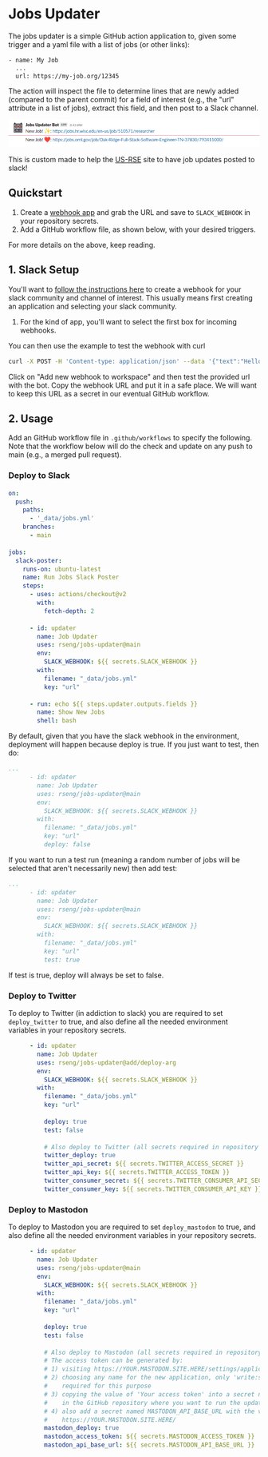 # Jobs Updater

The jobs updater is a simple GitHub action application to, given some trigger
and a yaml file with a list of jobs (or other links):

```
- name: My Job
  ...
  url: https://my-job.org/12345
```

The action will inspect the file to determine lines that are newly added (compared to the parent commit)
for a field of interest (e.g., the "url" attribute in a list of jobs), extract this field, and then post to a Slack channel.

![img/example.png](img/example.png)

This is custom made to help the [US-RSE](https://github.com/US-RSE/usrse.github.io) site
to have job updates posted to slack!

## Quickstart

1. Create a [webhook app](https://api.slack.com/messaging/webhooks#getting_started) and grab the URL and save to `SLACK_WEBHOOK` in your repository secrets.
2. Add a GitHub workflow file, as shown below, with your desired triggers.

For more details on the above, keep reading.

## 1. Slack Setup

You'll want to [follow the instructions here](https://api.slack.com/messaging/webhooks#getting_started) to create a webhook
for your slack community and channel of interest. This usually means first creating an application and selecting your slack
community.

1. For the kind of app, you'll want to select the first box for incoming webhooks.

You can then use the example to test the webhook with curl

```bash
curl -X POST -H 'Content-type: application/json' --data '{"text":"Hello, World!"}' YOUR_WEBHOOK_URL_HERE
```

Click on "Add new webhook to workspace" and then test the provided url with the bot. Copy the webhook URL
and put it in a safe place. We will want to keep this URL as a secret in our eventual GitHub workflow.


## 2. Usage

Add an GitHub workflow file in `.github/workflows` to specify the following. Note that
the workflow below will do the check and update on any push to main (e.g., a merged pull request).

### Deploy to Slack

```yaml
on:
  push:
    paths:
      - '_data/jobs.yml'
    branches:
      - main

jobs:
  slack-poster:
    runs-on: ubuntu-latest
    name: Run Jobs Slack Poster
    steps:
      - uses: actions/checkout@v2
        with:
          fetch-depth: 2

      - id: updater
        name: Job Updater
        uses: rseng/jobs-updater@main
        env:
          SLACK_WEBHOOK: ${{ secrets.SLACK_WEBHOOK }}
        with:
          filename: "_data/jobs.yml"
          key: "url"

      - run: echo ${{ steps.updater.outputs.fields }}
        name: Show New Jobs
        shell: bash
```

By default, given that you have the slack webhook in the environment, deployment will
happen because deploy is true. If you just want to test, then do:

```yaml
...
      - id: updater
        name: Job Updater
        uses: rseng/jobs-updater@main
        env:
          SLACK_WEBHOOK: ${{ secrets.SLACK_WEBHOOK }}
        with:
          filename: "_data/jobs.yml"
          key: "url"
          deploy: false
```

If you want to run a test run (meaning a random number of jobs will be selected that
aren't necessarily new) then add test:

```yaml
...
      - id: updater
        name: Job Updater
        uses: rseng/jobs-updater@main
        env:
          SLACK_WEBHOOK: ${{ secrets.SLACK_WEBHOOK }}
        with:
          filename: "_data/jobs.yml"
          key: "url"
          test: true
```

If test is true, deploy will always be set to false.

### Deploy to Twitter

To deploy to Twitter (in addiction to slack) you are required to set `deploy_twitter`
to true, and also define all the needed environment variables in your repository
secrets.

```yaml
      - id: updater
        name: Job Updater
        uses: rseng/jobs-updater@add/deploy-arg
        env:
          SLACK_WEBHOOK: ${{ secrets.SLACK_WEBHOOK }}
        with:
          filename: "_data/jobs.yml"
          key: "url"

          deploy: true
          test: false

          # Also deploy to Twitter (all secrets required in repository secrets)
          twitter_deploy: true
          twitter_api_secret: ${{ secrets.TWITTER_ACCESS_SECRET }}
          twitter_api_key: ${{ secrets.TWITTER_ACCESS_TOKEN }}
          twitter_consumer_secret: ${{ secrets.TWITTER_CONSUMER_API_SECRET }}
          twitter_consumer_key: ${{ secrets.TWITTER_CONSUMER_API_KEY }}
```

### Deploy to Mastodon

To deploy to Mastodon you are required to set `deploy_mastodon`
to true, and also define all the needed environment variables in your repository
secrets.

```yaml
      - id: updater
        name: Job Updater
        uses: rseng/jobs-updater@main
        env:
          SLACK_WEBHOOK: ${{ secrets.SLACK_WEBHOOK }}
        with:
          filename: "_data/jobs.yml"
          key: "url"

          deploy: true
          test: false

          # Also deploy to Mastodon (all secrets required in repository secrets)
          # The access token can be generated by:
          # 1) visiting https://YOUR.MASTODON.SITE.HERE/settings/applications/new (after logging into it)
          # 2) choosing any name for the new application, only 'write:statuses' privileges are
          #    required for this purpose
          # 3) copying the value of 'Your access token' into a secret named MASTODON_ACCESS_TOKEN
          #    in the GitHub repository where you want to run the updater
          # 4) also add a secret named MASTODON_API_BASE_URL with the value of, e.g.,
          #    https://YOUR.MASTODON.SITE.HERE/
          mastodon_deploy: true
          mastodon_access_token: ${{ secrets.MASTODON_ACCESS_TOKEN }}
          mastodon_api_base_url: ${{ secrets.MASTODON_API_BASE_URL }}
```
